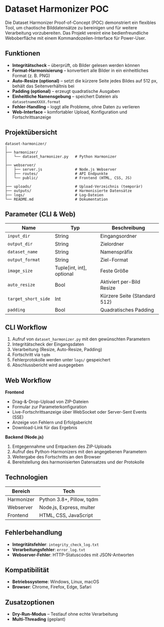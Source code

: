 # Dataset Harmonizer POC

Die Dataset Harmonizer Proof-of-Concept (POC) demonstriert ein flexibles Tool, um chaotische Bilddatensätze zu bereinigen und für weitere Verarbeitung vorzubereiten. Das Projekt vereint eine bedienfreundliche Weboberfläche mit einem Kommandozeilen-Interface für Power-User.

## Funktionen

- **Integritätscheck** – überprüft, ob Bilder gelesen werden können
- **Format-Harmonisierung** – konvertiert alle Bilder in ein einheitliches Format (z. B. PNG)
- **Auto-Resize (optional)** – setzt die kürzere Seite jedes Bildes auf 512 px, behält das Seitenverhältnis bei
- **Padding (optional)** – erzeugt quadratische Ausgaben
- **Einheitliche Namensgebung** – speichert Dateien als `datasetnameXXXX.format`
- **Fehler-Handling** – loggt alle Probleme, ohne Daten zu verlieren
- **Web-Interface** – komfortabler Upload, Konfiguration und Fortschrittsanzeige

## Projektübersicht

```
dataset-harmonizer/
│
├── harmonizer/
│   └── dataset_harmonizer.py   # Python Harmonizer
│
├── webserver/
│   ├── server.js               # Node.js Webserver
│   ├── routes/                 # API Endpunkte
│   └── public/                 # Frontend (HTML, CSS, JS)
│
├── uploads/                    # Upload-Verzeichnis (temporär)
├── outputs/                    # Harmonisierte Datensätze
├── logs/                       # Log-Dateien
└── README.md                   # Dokumentation
```

## Parameter (CLI & Web)

| Name                | Typ                        | Beschreibung                     |
| ------------------- | -------------------------- | -------------------------------- |
| `input_dir`         | String                     | Eingangsordner                   |
| `output_dir`        | String                     | Zielordner                       |
| `dataset_name`      | String                     | Namenspräfix                    |
| `output_format`     | String                     | Ziel-Format                      |
| `image_size`        | Tuple[int, int], optional  | Feste Größe                    |
| `auto_resize`       | Bool                       | Aktiviert per-Bild Resize        |
| `target_short_side` | Int                        | Kürzere Seite (Standard 512)    |
| `padding`           | Bool                       | Quadratisches Padding            |

## CLI Workflow

1. Aufruf von `dataset_harmonizer.py` mit den gewünschten Parametern
2. Integritätscheck der Eingangsdaten
3. Verarbeitung (Resize, Auto-Resize, Padding)
4. Fortschritt via `tqdm`
5. Fehlerprotokolle werden unter `logs/` gespeichert
6. Abschlussbericht wird ausgegeben

## Web Workflow

**Frontend**

- Drag-&-Drop-Upload von ZIP-Dateien
- Formular zur Parameterkonfiguration
- Live-Fortschrittsanzeige über WebSocket oder Server-Sent Events (SSE)
- Anzeige von Fehlern und Erfolgsbericht
- Download-Link für das Ergebnis

**Backend (Node.js)**

1. Entgegennahme und Entpacken des ZIP-Uploads
2. Aufruf des Python-Harmonizers mit den angegebenen Parametern
3. Weitergabe des Fortschritts an den Browser
4. Bereitstellung des harmonisierten Datensatzes und der Protokolle

## Technologien

| Bereich    | Tech                        |
| ---------- | --------------------------- |
| Harmonizer | Python 3.8+, Pillow, tqdm   |
| Webserver  | Node.js, Express, multer    |
| Frontend   | HTML, CSS, JavaScript       |

## Fehlerbehandlung

- **Integritätsfehler**: `integrity_check_log.txt`
- **Verarbeitungsfehler**: `error_log.txt`
- **Webserver-Fehler**: HTTP-Statuscodes mit JSON-Antworten

## Kompatibilität

- **Betriebssysteme**: Windows, Linux, macOS
- **Browser**: Chrome, Firefox, Edge, Safari

## Zusatzoptionen

- **Dry-Run-Modus** – Testlauf ohne echte Verarbeitung
- **Multi-Threading** (geplant)

